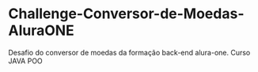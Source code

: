 # Challenge-Conversor-de-Moedas-AluraONE
Desafio do conversor de moedas da formação back-end alura-one. Curso JAVA POO
